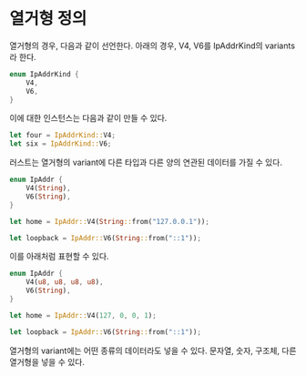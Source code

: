 # 열거형 정의
열거형의 경우, 다음과 같이 선언한다. 아래의 경우, V4, V6를 IpAddrKind의 variants라 한다. 
```rs
enum IpAddrKind {
    V4,
    V6,
}
```
이에 대한 인스턴스는 다음과 같이 만들 수 있다. 

```rs
let four = IpAddrKind::V4;
let six = IpAddrKind::V6;
```

러스트는 열거형의 variant에 다른 타입과 다른 양의 연관된 데이터를 가질 수 있다. 
```rs
enum IpAddr {
    V4(String),
    V6(String),
}

let home = IpAddr::V4(String::from("127.0.0.1"));

let loopback = IpAddr::V6(String::from("::1"));
```

이를 아래처럼 표현할 수 있다. 

```rs
enum IpAddr {
    V4(u8, u8, u8, u8),
    V6(String),
}

let home = IpAddr::V4(127, 0, 0, 1);

let loopback = IpAddr::V6(String::from("::1"));
```

열거형의 variant에는 어떤 종류의 데이터라도 넣을 수 있다. 문자열, 숫자, 구조체, 다른 열거형을 넣을 수 있다.